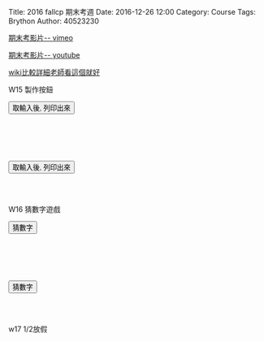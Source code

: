 Title: 2016 fallcp 期末考週
Date: 2016-12-26 12:00
Category: Course
Tags: Brython
Author: 40523230

<!-- PELICAN_END_SUMMARY -->

<a href="https://vimeo.com/199539325">期末考影片-- vimeo</a>

<a href="https://www.youtube.com/watch?v=h5T-hNhJ08k&feature=youtu.be">期末考影片-- youtube</a>

<a href="https://github.com/s40523230/2016fallcp_hw/wiki/w18-%E6%9C%9F%E6%9C%AB">wiki比較詳細老師看這個就好</a>

<!-- 導入 Brython 標準程式庫 -->
<script type="text/javascript" 
    src="https://cdn.rawgit.com/brython-dev/brython/master/www/src/brython_dist.js">
</script>

<!-- 啟動 Brython -->
<script>
window.onload=function(){
brython(1);
}
</script>

W15 製作按鈕

<!-- 以下實際利用  Brython 畫圖 -->
<script type="text/python3">
from browser import document
from browser import alert

def get_input(ev):
    the_input = input("請輸入")
    alert("輸入為:"+str(the_input))
    
document['ch01'].bind('click',get_input)

</script>

<p><button id="ch01">取輸入後, 列印出來</button></p>

<pre class="brush: python">

<!-- 以下實際利用  Brython 畫圖 -->
<script type="text/python3">
from browser import document
from browser import alert

def get_input(ev):
    the_input = input("請輸入")
    alert("輸入為:"+str(the_input))
    
document['ch01'].bind('click',get_input)

</script>

<p><button id="ch01">取輸入後, 列印出來</button></p>

</pre>

W16 猜數字遊戲

<!-- 以下實際利用  Brython 畫圖 -->
<script type="text/python3">
from browser import document
from browser import alert
import random

def two_input(ev):
    ans = random.randint(1, 100)
    
    a_in = int(input("輸入整數:"))
    guess = 1
    
    while ans != a_in:
        if a_in < ans:
            a_in = int(input("too small"))
        else:
            a_in = int(input("too big"))
        guess += 1
    
    alert("恭喜答對 ,一共猜了" + (str(guess)) + "次")
    
document['ch02'].bind('click',two_input)

</script>

<p><button id="ch02">猜數字</button></p>

<pre class="brush: python">

<!-- 以下實際利用  Brython 畫圖 -->
<script type="text/python3">
from browser import document
from browser import alert
import random

def two_input(ev):
    ans = random.randint(1, 100)
    
    a_in = int(input("輸入整數:"))
    guess = 1
    
    while ans != a_in:
        if a_in < ans:
            a_in = int(input("too small"))
        else:
            a_in = int(input("too big"))
        guess += 1
    
    alert("恭喜答對 ,一共猜了" + (str(guess)) + "次")
    
document['ch02'].bind('click',two_input)

</script>

<p><button id="ch02">猜數字</button></p>

</pre>

w17 1/2放假